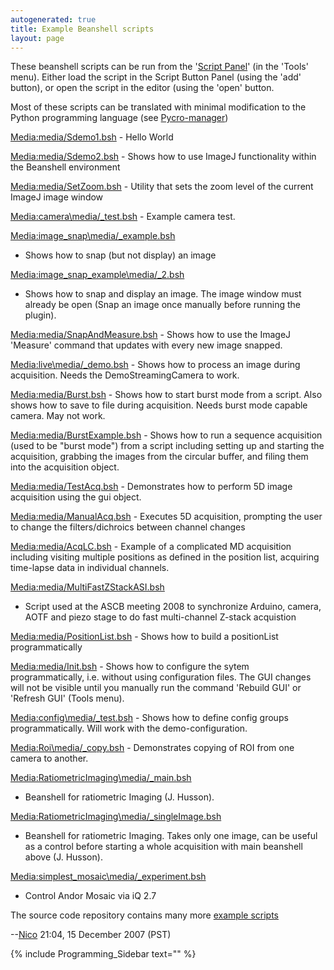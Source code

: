 ```yaml
---
autogenerated: true
title: Example Beanshell scripts
layout: page
---
```


These beanshell scripts can be run from the '[Script
Panel](Script_Panel_GUI "wikilink")' (in the 'Tools' menu). Either load
the script in the Script Button Panel (using the 'add' button), or open
the script in the editor (using the 'open' button.

Most of these scripts can be translated with minimal modification to the
Python programming language (see
[Pycro-manager](https://github.com/micro-manager/pycro-manager))

[Media:media/Sdemo1.bsh](Media:media/Sdemo1.bsh "wikilink") - Hello World

[Media:media/Sdemo2.bsh](Media:media/Sdemo2.bsh "wikilink") - Shows how to use
ImageJ functionality within the Beanshell environment

[Media:media/SetZoom.bsh](Media:media/SetZoom.bsh "wikilink") - Utility that sets
the zoom level of the current ImageJ image window

[Media:camera\media/_test.bsh](Media:media/Camera_test.bsh "wikilink") - Example
camera test.

[Media:image\_snap\media/_example.bsh](Media:media/Image_snap_example.bsh "wikilink")
- Shows how to snap (but not display) an image

[Media:image\_snap\_example\media/_2.bsh](Media:media/Image_snap_example_2.bsh "wikilink")
- Shows how to snap and display an image. The image window must already
be open (Snap an image once manually before running the plugin).

[Media:media/SnapAndMeasure.bsh](Media:media/SnapAndMeasure.bsh "wikilink") - Shows
how to use the ImageJ 'Measure' command that updates with every new
image snapped.

[Media:live\media/_demo.bsh](Media:media/Live_demo.bsh "wikilink") - Shows how to
process an image during acquisition. Needs the DemoStreamingCamera to
work.

[Media:media/Burst.bsh](Media:media/Burst.bsh "wikilink") - Shows how to start burst
mode from a script. Also shows how to save to file during acquisition.
Needs burst mode capable camera. May not work.

[Media:media/BurstExample.bsh](Media:media/BurstExample.bsh "wikilink") - Shows how
to run a sequence acquisition (used to be "burst mode") from a script
including setting up and starting the acquisition, grabbing the images
from the circular buffer, and filing them into the acquisition object.

[Media:media/TestAcq.bsh](Media:media/TestAcq.bsh "wikilink") - Demonstrates how to
perform 5D image acquisition using the gui object.

[Media:media/ManualAcq.bsh](Media:media/ManualAcq.bsh "wikilink") - Executes 5D
acquisition, prompting the user to change the filters/dichroics between
channel changes

[Media:media/AcqLC.bsh](Media:media/AcqLC.bsh "wikilink") - Example of a complicated
MD acquisition including visiting multiple positions as defined in the
position list, acquiring time-lapse data in individual channels.

[Media:media/MultiFastZStackASI.bsh](Media:media/MultiFastZStackASI.bsh "wikilink")
- Script used at the ASCB meeting 2008 to synchronize Arduino, camera,
AOTF and piezo stage to do fast multi-channel Z-stack acquistion

[Media:media/PositionList.bsh](Media:media/PositionList.bsh "wikilink") - Shows how
to build a positionList programmatically

[Media:media/Init.bsh](Media:media/Init.bsh "wikilink") - Shows how to configure the
sytem programmatically, i.e. without using configuration files. The GUI
changes will not be visible until you manually run the command 'Rebuild
GUI' or 'Refresh GUI' (Tools menu).

[Media:config\media/_test.bsh](Media:media/Config_test.bsh "wikilink") - Shows how
to define config groups programmatically. Will work with the
demo-configuration.

[Media:Roi\media/_copy.bsh](Media:media/Roi_copy.bsh "wikilink") - Demonstrates
copying of ROI from one camera to another.

[Media:RatiometricImaging\media/_main.bsh](Media:media/RatiometricImaging_main.bsh "wikilink")
- Beanshell for ratiometric Imaging (J. Husson).

[Media:RatiometricImaging\media/_singleImage.bsh](Media:media/RatiometricImaging_singleImage.bsh "wikilink")
- Beanshell for ratiometric Imaging. Takes only one image, can be useful
as a control before starting a whole acquisition with main beanshell
above (J. Husson).

[Media:simplest\_mosaic\media/_experiment.bsh](Media:media/Simplest_mosaic_experiment.bsh "wikilink")
- Control Andor Mosaic via iQ 2.7

The source code repository contains many more [example
scripts](https://valelab.ucsf.edu/trac/micromanager/browser/scripts)

\--[Nico](User:Nico "wikilink") 21:04, 15 December 2007 (PST)

{% include Programming_Sidebar text="" %}
